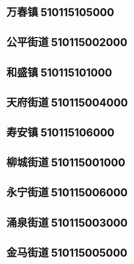 # 万春镇 510115105000
# 公平街道 510115002000
# 和盛镇 510115101000
# 天府街道 510115004000
# 寿安镇 510115106000
# 柳城街道 510115001000
# 永宁街道 510115006000
# 涌泉街道 510115003000
# 金马街道 510115005000
